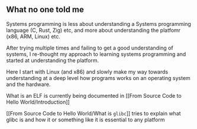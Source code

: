 ## What no one told me 
Systems programming is less about understanding a Systems programming language (C, Rust, Zig) etc, and more about understanding the platfomr (x86, ARM, Linux) etc.

After trying multiple times and failing to get a good understanding of systems, I re-thought my approach to learning systems programming and started at understanding the platform. 

Here I start with Linux (and x86) and slowly make my way towards understanding at a deep level how programs works on an operating system and the hardware.

What is an ELF is currently being documented in  [[From Source Code to Hello World/Introduction]]

 [[From Source Code to Hello World/What is `glibc`]] tries to explain what glibc is and how it or something like it is essential to any platform